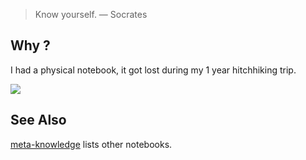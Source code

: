 
> Know yourself.
―  Socrates

## Why ?

I had a physical notebook, it got lost during my 1 year hitchhiking trip.

![](https://cldup.com/Z9BIqltd2S.jpg)

## See Also

[meta-knowledge](https://github.com/RichardLitt/meta-knowledge) lists other notebooks.
